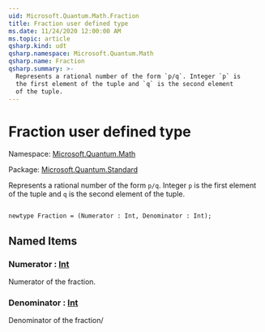 ```yaml
---
uid: Microsoft.Quantum.Math.Fraction
title: Fraction user defined type
ms.date: 11/24/2020 12:00:00 AM
ms.topic: article
qsharp.kind: udt
qsharp.namespace: Microsoft.Quantum.Math
qsharp.name: Fraction
qsharp.summary: >-
  Represents a rational number of the form `p/q`. Integer `p` is
  the first element of the tuple and `q` is the second element
  of the tuple.
---
```


# Fraction user defined type

Namespace: [Microsoft.Quantum.Math](xref:Microsoft.Quantum.Math)

Package: [Microsoft.Quantum.Standard](https://nuget.org/packages/Microsoft.Quantum.Standard)


Represents a rational number of the form `p/q`. Integer `p` isthe first element of the tuple and `q` is the second elementof the tuple.

```qsharp

newtype Fraction = (Numerator : Int, Denominator : Int);
```



## Named Items

### Numerator : [Int](xref:microsoft.quantum.lang-ref.int)

Numerator of the fraction.
### Denominator : [Int](xref:microsoft.quantum.lang-ref.int)

Denominator of the fraction/